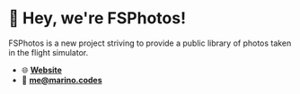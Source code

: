 # 👋 Hey, we're FSPhotos!
FSPhotos is a new project striving to provide a public library of photos taken in the flight simulator.

- 🌐 [**Website**](https//fsphotos.marino.codes)
- 💼 **me@marino.codes**
